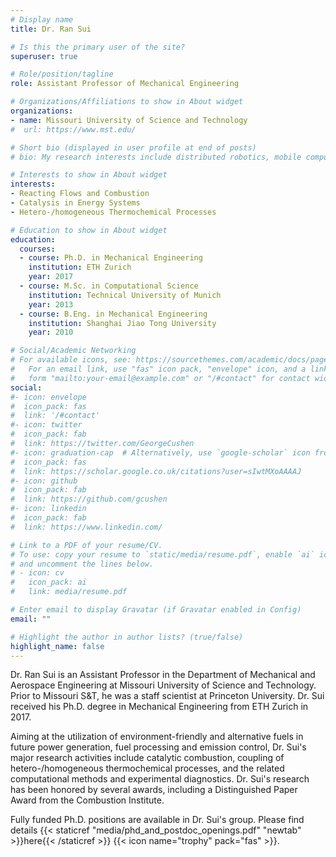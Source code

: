 ```yaml
---
# Display name
title: Dr. Ran Sui

# Is this the primary user of the site?
superuser: true

# Role/position/tagline
role: Assistant Professor of Mechanical Engineering

# Organizations/Affiliations to show in About widget
organizations:
- name: Missouri University of Science and Technology
#  url: https://www.mst.edu/

# Short bio (displayed in user profile at end of posts)
# bio: My research interests include distributed robotics, mobile computing and programmable matter.

# Interests to show in About widget
interests:
- Reacting Flows and Combustion
- Catalysis in Energy Systems
- Hetero-/homogeneous Thermochemical Processes

# Education to show in About widget
education:
  courses:
  - course: Ph.D. in Mechanical Engineering
    institution: ETH Zurich
    year: 2017
  - course: M.Sc. in Computational Science
    institution: Technical University of Munich
    year: 2013
  - course: B.Eng. in Mechanical Engineering
    institution: Shanghai Jiao Tong University
    year: 2010

# Social/Academic Networking
# For available icons, see: https://sourcethemes.com/academic/docs/page-builder/#icons
#   For an email link, use "fas" icon pack, "envelope" icon, and a link in the
#   form "mailto:your-email@example.com" or "/#contact" for contact widget.
social:
#- icon: envelope
#  icon_pack: fas
#  link: '/#contact'
#- icon: twitter
#  icon_pack: fab
#  link: https://twitter.com/GeorgeCushen
#- icon: graduation-cap  # Alternatively, use `google-scholar` icon from `ai` icon pack
#  icon_pack: fas
#  link: https://scholar.google.co.uk/citations?user=sIwtMXoAAAAJ
#- icon: github
#  icon_pack: fab
#  link: https://github.com/gcushen
#- icon: linkedin
#  icon_pack: fab
#  link: https://www.linkedin.com/

# Link to a PDF of your resume/CV.
# To use: copy your resume to `static/media/resume.pdf`, enable `ai` icons in `params.toml`, 
# and uncomment the lines below.
# - icon: cv
#   icon_pack: ai
#   link: media/resume.pdf

# Enter email to display Gravatar (if Gravatar enabled in Config)
email: ""

# Highlight the author in author lists? (true/false)
highlight_name: false
---
```



Dr. Ran Sui is an Assistant Professor in the Department of Mechanical and Aerospace Engineering at Missouri University of Science and Technology. Prior to Missouri S&T, he was a staff scientist at Princeton University. Dr. Sui received his Ph.D. degree in Mechanical Engineering from ETH Zurich in 2017.

Aiming at the utilization of environment-friendly and alternative fuels in future power generation, fuel processing and emission control, Dr. Sui's major research activities include catalytic combustion, coupling of hetero-/homogeneous thermochemical processes, and the related computational methods and experimental diagnostics. Dr. Sui's research has been honored by several awards, including a Distinguished Paper Award from the Combustion Institute.

Fully funded Ph.D. positions are available in Dr. Sui's group. Please find details {{< staticref "media/phd_and_postdoc_openings.pdf" "newtab" >}}here{{< /staticref >}} {{< icon name="trophy" pack="fas" >}}.
